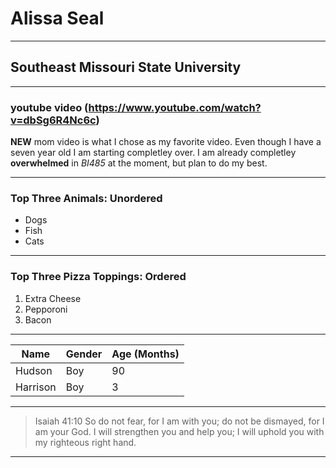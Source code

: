 # Alissa Seal

-------

## Southeast Missouri State University

-------

### youtube video (https://www.youtube.com/watch?v=dbSg6R4Nc6c)
**NEW** mom video is what I chose as my favorite video. Even though I have a seven year old I am starting completley over. I am already completley **overwhelmed** in *BI485* at the moment, but plan to do my best.

-------

### Top Three Animals: Unordered
  * Dogs
  * Fish
  * Cats
  
-------

### Top Three Pizza Toppings: Ordered
  1. Extra Cheese
  2. Pepporoni
  3. Bacon
  
-------

Name  | Gender  | Age (Months)
------------- | ------------- | ------------
Hudson  | Boy | 90
Harrison  | Boy | 3

--------

> Isaiah 41:10
So do not fear, for I am with you; do not be dismayed, for I am your God. I will strengthen you and help you; I will uphold you with my righteous right hand.

---------
